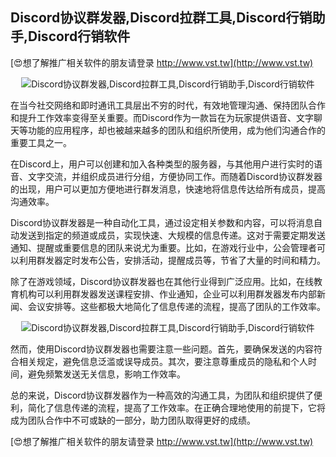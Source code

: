 ## **Discord协议群发器,Discord拉群工具,Discord行销助手,Discord行销软件**

[😍想了解推广相关软件的朋友请登录 http://www.vst.tw](http://www.vst.tw)

 <center><img src="https://vst.tw/MP4/tuiguang/png/8.png" alt="Discord协议群发器,Discord拉群工具,Discord行销助手,Discord行销软件"></center>

在当今社交网络和即时通讯工具层出不穷的时代，有效地管理沟通、保持团队合作和提升工作效率变得至关重要。而Discord作为一款旨在为玩家提供语音、文字聊天等功能的应用程序，却也被越来越多的团队和组织所使用，成为他们沟通合作的重要工具之一。

在Discord上，用户可以创建和加入各种类型的服务器，与其他用户进行实时的语音、文字交流，并组织成员进行分组，方便协同工作。而随着Discord协议群发器的出现，用户可以更加方便地进行群发消息，快速地将信息传达给所有成员，提高沟通效率。

Discord协议群发器是一种自动化工具，通过设定相关参数和内容，可以将消息自动发送到指定的频道或成员，实现快速、大规模的信息传递。这对于需要定期发送通知、提醒或重要信息的团队来说尤为重要。比如，在游戏行业中，公会管理者可以利用群发器定时发布公告，安排活动，提醒成员等，节省了大量的时间和精力。

除了在游戏领域，Discord协议群发器也在其他行业得到广泛应用。比如，在线教育机构可以利用群发器发送课程安排、作业通知，企业可以利用群发器发布内部新闻、会议安排等。这些都极大地简化了信息传递的流程，提高了团队的工作效率。

 <center><img src="https://vst.tw/MP4/tuiguang/png/8.png" alt="Discord协议群发器,Discord拉群工具,Discord行销助手,Discord行销软件"></center>

然而，使用Discord协议群发器也需要注意一些问题。首先，要确保发送的内容符合相关规定，避免信息泛滥或误导成员。其次，要注意尊重成员的隐私和个人时间，避免频繁发送无关信息，影响工作效率。

总的来说，Discord协议群发器作为一种高效的沟通工具，为团队和组织提供了便利，简化了信息传递的流程，提高了工作效率。在正确合理地使用的前提下，它将成为团队合作中不可或缺的一部分，助力团队取得更好的成绩。

[😍想了解推广相关软件的朋友请登录 http://www.vst.tw](http://www.vst.tw)



